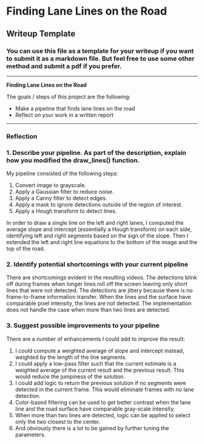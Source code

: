 # **Finding Lane Lines on the Road** 

## Writeup Template

### You can use this file as a template for your writeup if you want to submit it as a markdown file. But feel free to use some other method and submit a pdf if you prefer.

---

**Finding Lane Lines on the Road**

The goals / steps of this project are the following:
* Make a pipeline that finds lane lines on the road
* Reflect on your work in a written report


[//]: # (Image References)

[image1]: ./examples/grayscale.jpg "Grayscale"

---

### Reflection

### 1. Describe your pipeline. As part of the description, explain how you modified the draw_lines() function.

My pipeline consisted of the following steps:
1. Convert image to grayscale.
2. Apply a Gaussian filter to reduce noise.
3. Apply a Canny filter to detect edges.
4. Apply a mask to ignore detections outside of the region of interest.
5. Apply a Hough transform to detect lines.

In order to draw a single line on the left and right lanes, I computed the average slope and intercept (essentially a Hough transform) on each side, identifying left and right segments based on the sign of the slope. Then I extended the left and right line equations to the bottom of the image and the top of the road.

### 2. Identify potential shortcomings with your current pipeline

There are shortcomings evident in the resulting videos. The detections blink off during frames when longer lines roll off the screen leaving only short lines that were not detected. The detections are jittery because there is no frame-to-frame information transfer. When the lines and the surface have comparable pixel intensity, the lines are not detected. The implementation does not handle the case when more than two lines are detected.

### 3. Suggest possible improvements to your pipeline

There are a number of enhancements I could add to improve the result:
1. I could compute a weighted average of slope and intercept instead, weighted by the length of the line segments.
2. I could apply a low-pass filter such that the current estimate is a weighted average of the current result and the previous result. This would reduce the jumpiness of the solution.
3. I could add logic to return the previous solution if no segments were detected in the current frame. This would eliminate frames with no lane detection.
4. Color-based filtering can be used to get better contrast when the lane line and the road surface have comparable gray-scale intensity.
5. When more than two lines are detected, logic can be applied to select only the two closest to the center.
6. And obviously there is a lot to be gained by further tuning the parameters.
